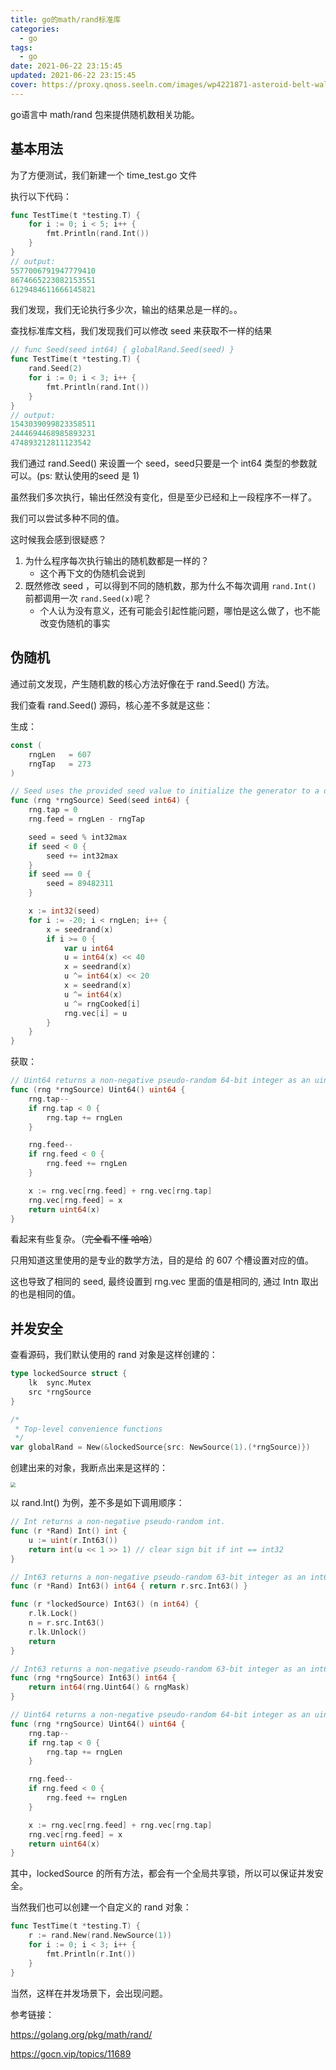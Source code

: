 ```yaml
---
title: go的math/rand标准库
categories:
  - go
tags:
  - go
date: 2021-06-22 23:15:45
updated: 2021-06-22 23:15:45
cover: https://proxy.qnoss.seeln.com/images/wp4221871-asteroid-belt-wallpapers.jpg
---
```


go语言中 math/rand 包来提供随机数相关功能。

## 基本用法

为了方便测试，我们新建一个 time_test.go 文件
<!--more-->

执行以下代码：

```go
func TestTime(t *testing.T) {
	for i := 0; i < 5; i++ {
		fmt.Println(rand.Int())
	}
}
// output:
5577006791947779410
8674665223082153551
6129484611666145821
```

我们发现，我们无论执行多少次，输出的结果总是一样的。。

查找标准库文档，我们发现我们可以修改 seed 来获取不一样的结果

```go
// func Seed(seed int64) { globalRand.Seed(seed) }
func TestTime(t *testing.T) {
	rand.Seed(2)
	for i := 0; i < 3; i++ {
		fmt.Println(rand.Int())
	}
}
// output:
1543039099823358511
2444694468985893231
474893212811123542
```

我们通过 rand.Seed() 来设置一个 seed，seed只要是一个 int64 类型的参数就可以。(ps: 默认使用的seed 是 1)

虽然我们多次执行，输出任然没有变化，但是至少已经和上一段程序不一样了。

我们可以尝试多种不同的值。

这时候我会感到很疑惑？

1. 为什么程序每次执行输出的随机数都是一样的？
   - 这个再下文的伪随机会说到
2. 既然修改 seed ，可以得到不同的随机数，那为什么不每次调用 `rand.Int()` 前都调用一次 `rand.Seed(x)`呢？
   - 个人认为没有意义，还有可能会引起性能问题，哪怕是这么做了，也不能改变伪随机的事实

## 伪随机

通过前文发现，产生随机数的核心方法好像在于  rand.Seed() 方法。

我们查看 rand.Seed() 源码，核心差不多就是这些：

生成：

```go
const (
	rngLen   = 607
	rngTap   = 273
)

// Seed uses the provided seed value to initialize the generator to a deterministic state.
func (rng *rngSource) Seed(seed int64) {
	rng.tap = 0
	rng.feed = rngLen - rngTap

	seed = seed % int32max
	if seed < 0 {
		seed += int32max
	}
	if seed == 0 {
		seed = 89482311
	}

	x := int32(seed)
	for i := -20; i < rngLen; i++ {
		x = seedrand(x)
		if i >= 0 {
			var u int64
			u = int64(x) << 40
			x = seedrand(x)
			u ^= int64(x) << 20
			x = seedrand(x)
			u ^= int64(x)
			u ^= rngCooked[i]
			rng.vec[i] = u
		}
	}
}
```

获取：

```go
// Uint64 returns a non-negative pseudo-random 64-bit integer as an uint64.
func (rng *rngSource) Uint64() uint64 {
	rng.tap--
	if rng.tap < 0 {
		rng.tap += rngLen
	}

	rng.feed--
	if rng.feed < 0 {
		rng.feed += rngLen
	}

	x := rng.vec[rng.feed] + rng.vec[rng.tap]
	rng.vec[rng.feed] = x
	return uint64(x)
}
```



看起来有些复杂。（~~完全看不懂 哈哈~~）

只用知道这里使用的是专业的数学方法，目的是给 的 607 个槽设置对应的值。 

这也导致了相同的 seed, 最终设置到 rng.vec 里面的值是相同的, 通过 Intn 取出的也是相同的值。

## 并发安全

查看源码，我们默认使用的 rand 对象是这样创建的：

```go
type lockedSource struct {
	lk  sync.Mutex
	src *rngSource
}

/*
 * Top-level convenience functions
 */
var globalRand = New(&lockedSource{src: NewSource(1).(*rngSource)})

```

创建出来的对象，我断点出来是这样的：

<img src="https://proxy.qnoss.seeln.com/images/WX20210623-001621%402x.png" style="zoom:50%;" />

以 rand.Int() 为例，差不多是如下调用顺序：
```go
// Int returns a non-negative pseudo-random int.
func (r *Rand) Int() int {
	u := uint(r.Int63())
	return int(u << 1 >> 1) // clear sign bit if int == int32
}
```

```go
// Int63 returns a non-negative pseudo-random 63-bit integer as an int64.
func (r *Rand) Int63() int64 { return r.src.Int63() }
```

```go
func (r *lockedSource) Int63() (n int64) {
	r.lk.Lock()
	n = r.src.Int63()
	r.lk.Unlock()
	return
}
```

```go
// Int63 returns a non-negative pseudo-random 63-bit integer as an int64.
func (rng *rngSource) Int63() int64 {
	return int64(rng.Uint64() & rngMask)
}
```

```go
// Uint64 returns a non-negative pseudo-random 64-bit integer as an uint64.
func (rng *rngSource) Uint64() uint64 {
	rng.tap--
	if rng.tap < 0 {
		rng.tap += rngLen
	}

	rng.feed--
	if rng.feed < 0 {
		rng.feed += rngLen
	}

	x := rng.vec[rng.feed] + rng.vec[rng.tap]
	rng.vec[rng.feed] = x
	return uint64(x)
}
```

其中，lockedSource 的所有方法，都会有一个全局共享锁，所以可以保证并发安全。

当然我们也可以创建一个自定义的 rand 对象：

```go
func TestTime(t *testing.T) {
	r := rand.New(rand.NewSource(1))
	for i := 0; i < 3; i++ {
		fmt.Println(r.Int())
	}
}
```

当然，这样在并发场景下，会出现问题。



参考链接：

https://golang.org/pkg/math/rand/

https://gocn.vip/topics/11689



